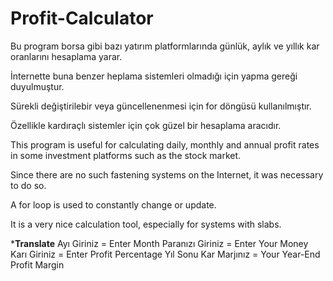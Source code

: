 # Profit-Calculator

Bu program borsa gibi bazı yatırım platformlarında günlük, aylık ve yıllık kar oranlarını hesaplama yarar.

İnternette buna benzer heplama sistemleri olmadığı için yapma gereği duyulmuştur. 

Sürekli değiştirilebir veya güncellenenmesi için for döngüsü kullanılmıştır.

Özellikle kardıraçlı sistemler için çok güzel bir hesaplama aracıdır.


This program is useful for calculating daily, monthly and annual profit rates in some investment platforms such as the stock market.

Since there are no such fastening systems on the Internet, it was necessary to do so.

A for loop is used to constantly change or update.

It is a very nice calculation tool, especially for systems with slabs.

*************Translate************
   Ayı Giriniz = Enter Month
   Paranızı Giriniz = Enter Your Money
   Karı Giriniz = Enter Profit Percentage
   Yıl Sonu Kar Marjınız = Your Year-End Profit Margin

 
